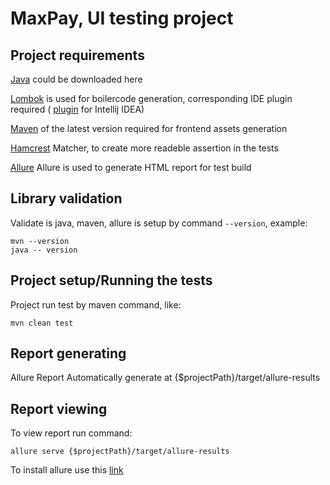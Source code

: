 # MaxPay, UI testing project

Project requirements
--------------------
[Java](https://www.oracle.com/technetwork/java/javase/downloads/jdk8-downloads-2133151.html) could be downloaded here 

[Lombok](https://projectlombok.org/) is used for boilercode generation, corresponding IDE plugin required ( [plugin](https://plugins.jetbrains.com/plugin/6317) for Intellij IDEA)

[Maven](https://maven.apache.org/download.cgi) of the latest version required for frontend assets generation 

[Hamcrest](http://hamcrest.org/JavaHamcrest/) Matcher, to create more readeble assertion in the tests

[Allure](https://docs.qameta.io/allure/#_installing_a_commandline) Allure is used to generate HTML report for test build

Library validation
-------------
Validate is java, maven, allure is setup by command `--version`, example: 
```
mvn --version
java -- version
```

Project setup/Running the tests
-------------
Project run test by maven command, like:

```
mvn clean test
```

Report generating
-------------
Allure Report Automatically generate at {$projectPath}/target/allure-results

Report viewing
-------------

To view report run command:
```
allure serve {$projectPath}/target/allure-results
```

To install allure use this [link](https://docs.qameta.io/allure/#_installing_a_commandline)
